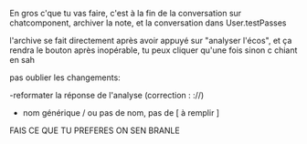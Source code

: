 En gros c'que tu vas faire, c'est à la fin de la conversation sur chatcomponent, archiver la note, et la conversation dans User.testPasses 

l'archive se fait directement après avoir appuyé sur "analyser l'écos", et ça rendra le bouton après inopérable, tu peux cliquer qu'une fois sinon c chiant en sah



pas oublier les changements:

-reformater la réponse de l'analyse (correction : ://)
- nom générique / ou pas de nom, pas de [ à remplir ] 



FAIS CE QUE TU PREFERES ON SEN BRANLE
